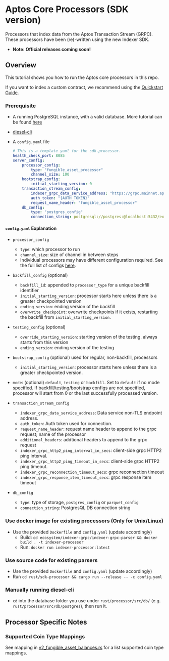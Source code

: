 # Aptos Core Processors (SDK version)
Processors that index data from the Aptos Transaction Stream (GRPC). These processors have been (re)-written using the new Indexer SDK.

- **Note: Official releases coming soon!**

## Overview
This tutorial shows you how to run the Aptos core processors in this repo.

If you want to index a custom contract, we recommend using the [Quickstart Guide](https://aptos.dev/en/build/indexer/indexer-sdk/quickstart).

### Prerequisite

- A running PostgreSQL instance, with a valid database. More tutorial can be
  found [here](https://github.com/aptos-labs/aptos-core/tree/main/crates/indexer#postgres)

- [diesel-cli](https://diesel.rs/guides/getting-started)

- A `config.yaml` file
    ```yaml
    # This is a template yaml for the sdk-processor.
    health_check_port: 8085
    server_config:
        processor_config:
            type: "fungible_asset_processor"
            channel_size: 100
        bootstrap_config:
            initial_starting_version: 0
        transaction_stream_config:
            indexer_grpc_data_service_address: "https://grpc.mainnet.aptoslabs.com:443"
            auth_token: "{AUTH_TOKEN}"
            request_name_header: "fungible_asset_processor"
        db_config:
            type: "postgres_config"
            connection_string: postgresql://postgres:@localhost:5432/example
    ```

#### `config.yaml` Explanation

- `processor_config`
    - `type`: which processor to run
    - `channel_size`: size of channel in between steps
    - Individual processors may have different configuration required. See the full list of configs [here](https://github.com/aptos-labs/aptos-indexer-processors/blob/main/rust/sdk-processor/src/config/processor_config.rs#L89).

- `backfill_config` (optional)
    - `backfill_id`: appended to `processor_type` for a unique backfill identifier
    - `initial_starting_version`: processor starts here unless there is a greater checkpointed version
    - `ending_version`: ending version of the backfill
    - `overwrite_checkpoint`: overwrite checkpoints if it exists, restarting the backfill from `initial_starting_version`.

- `testing_config` (optional)
    - `override_starting_version`: starting version of the testing. always starts from this version
    - `ending_version`: ending version of the testing

- `bootstrap_config` (optional) used for regular, non-backfill, processors
    - `initial_starting_version`: processor starts here unless there is a greater checkpointed version. 

- `mode`: (optional) `default`, `testing` or `backfill`. Set to `default` if no mode specified. If backfill/testing/bootstrap configs are not specified, processor will start from 0 or the last successfully processed version.

- `transaction_stream_config`
    - `indexer_grpc_data_service_address`: Data service non-TLS endpoint address.
    - `auth_token`: Auth token used for connection.
    - `request_name_header`: request name header to append to the grpc request; name of the processor
    - `additional_headers`: addtional headers to append to the grpc request
    - `indexer_grpc_http2_ping_interval_in_secs`: client-side grpc HTTP2 ping interval.
    - `indexer_grpc_http2_ping_timeout_in_secs`: client-side grpc HTTP2 ping timeout.
    - `indexer_grpc_reconnection_timeout_secs`: grpc reconnection timeout
    - `indexer_grpc_response_item_timeout_secs`: grpc response item timeout
   
- `db_config`
    - `type`: type of storage, `postgres_config` or `parquet_config`
    - `connection_string`: PostgresQL DB connection string


### Use docker image for existing processors (Only for **Unix/Linux**)

- Use the provided `Dockerfile` and `config.yaml` (update accordingly)
    - Build: `cd ecosystem/indexer-grpc/indexer-grpc-parser && docker build . -t indexer-processor`
    - Run: `docker run indexer-processor:latest`

### Use source code for existing parsers

- Use the provided `Dockerfile` and `config.yaml` (update accordingly)
- Run `cd rust/sdk-processor && cargo run --release -- -c config.yaml`


### Manually running diesel-cli
- `cd` into the database folder you use under `rust/processor/src/db/` (e.g. `rust/processor/src/db/postgres`), then run it.

## Processor Specific Notes

### Supported Coin Type Mappings
See mapping in [v2_fungible_asset_balances.rs](https://github.com/aptos-labs/aptos-indexer-processors/blob/main/rust/processor/src/db/common/models/fungible_asset_models/v2_fungible_asset_balances.rs#L40) for a list supported coin type mappings.